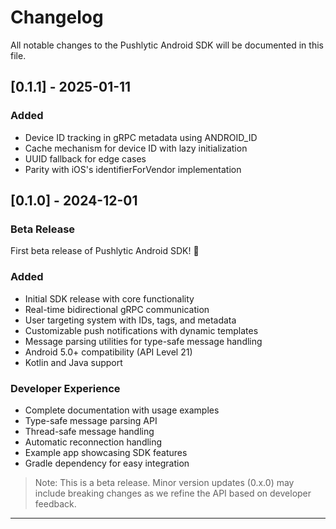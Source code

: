 # Changelog
All notable changes to the Pushlytic Android SDK will be documented in this file.

## [0.1.1] - 2025-01-11
### Added
- Device ID tracking in gRPC metadata using ANDROID_ID
- Cache mechanism for device ID with lazy initialization
- UUID fallback for edge cases
- Parity with iOS's identifierForVendor implementation

## [0.1.0] - 2024-12-01
### Beta Release
First beta release of Pushlytic Android SDK! 🎉

### Added
- Initial SDK release with core functionality
- Real-time bidirectional gRPC communication
- User targeting system with IDs, tags, and metadata
- Customizable push notifications with dynamic templates
- Message parsing utilities for type-safe message handling
- Android 5.0+ compatibility (API Level 21)
- Kotlin and Java support

### Developer Experience
- Complete documentation with usage examples
- Type-safe message parsing API
- Thread-safe message handling
- Automatic reconnection handling
- Example app showcasing SDK features
- Gradle dependency for easy integration

> Note: This is a beta release. Minor version updates (0.x.0) may include breaking changes as we refine the API based on developer feedback.

---